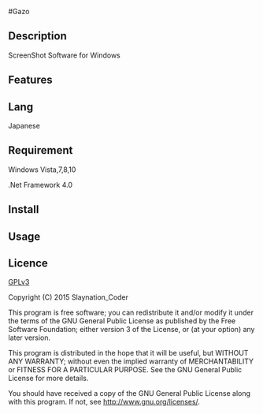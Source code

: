 #Gazo

## Description
ScreenShot Software for Windows
## Features

## Lang
Japanese
## Requirement
Windows Vista,7,8,10

.Net Framework 4.0

## Install

## Usage

## Licence
[GPLv3](http://www.gnu.org/licenses/)

Copyright (C) 2015 Slaynation_Coder

This program is free software; you can redistribute it and/or modify it under the terms of the GNU General Public License as published by the Free Software Foundation; either version 3 of the License, or (at your option) any later version.

This program is distributed in the hope that it will be useful, but WITHOUT ANY WARRANTY; without even the implied warranty of MERCHANTABILITY or FITNESS FOR A PARTICULAR PURPOSE. See the GNU General Public License for more details.

You should have received a copy of the GNU General Public License along with this program. If not, see <http://www.gnu.org/licenses/>.
